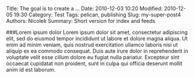 Title: The goal is to create a ...
Date: 2010-12-03 10:20
Modified: 2010-12-05 19:30
Category: Test
Tags: pelican, publishing
Slug: my-super-post4
Authors: Nicolek
Summary: Short version for index and feeds

###Lorem ipsum dolor
Lorem ipsum dolor sit amet, consectetur adipiscing elit, sed do eiusmod tempor incididunt ut labore et dolore magna aliqua. Ut enim ad minim veniam, quis nostrud exercitation ullamco laboris nisi ut aliquip ex ea commodo consequat. Duis aute irure dolor in reprehenderit in voluptate velit esse cillum dolore eu fugiat nulla pariatur. Excepteur sint occaecat cupidatat non proident, sunt in culpa qui officia deserunt mollit anim id est laborum.